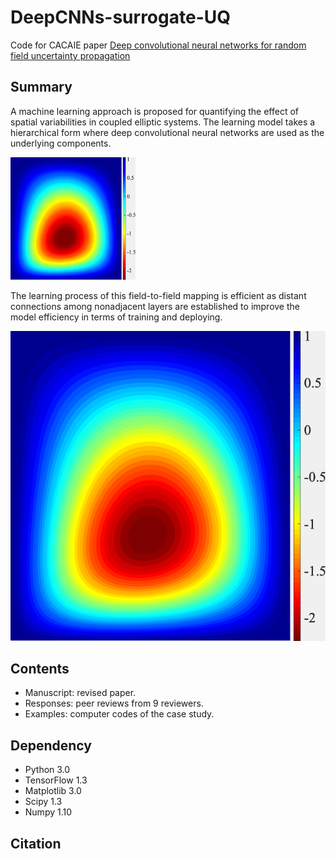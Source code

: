 # DeepCNNs-surrogate-UQ
Code for CACAIE paper [Deep convolutional neural networks for random field uncertainty propagation](https://xihaier.github.io/)

## Summary
A machine learning approach is proposed for quantifying the effect of spatial variabilities in coupled elliptic systems. The learning model takes a hierarchical form where deep convolutional neural networks are used as the underlying components.

<p><img src="Images/truth.png" width="200"><p>
<!-- ![](Images/truth.png) -->

The learning process of this field-to-field mapping is efficient as distant connections among nonadjacent layers are established to improve the model efficiency in terms of training and deploying.

![](Images/truth.png)

## Contents
* Manuscript: revised paper.
* Responses: peer reviews from 9 reviewers. 
* Examples: computer codes of the case study.

## Dependency
* Python 3.0
* TensorFlow 1.3
* Matplotlib 3.0
* Scipy 1.3
* Numpy 1.10

## Citation
